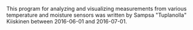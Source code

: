 This program for analyzing and visualizing measurements
from various temperature and moisture sensors was
written by Sampsa "Tuplanolla" Kiiskinen between 2016-06-01 and 2016-07-01.
